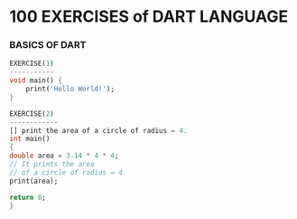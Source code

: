 # 100 EXERCISES of DART LANGUAGE
### BASICS OF DART

```dart
EXERCISE(1)
-----------
void main() {
	print('Hello World!');
}
```
```dart
EXERCISE(2)
------------
[] print the area of a circle of radius = 4.
int main()
{
double area = 3.14 * 4 * 4;
// It prints the area
// of a circle of radius = 4
print(area);

return 0;
}
```

